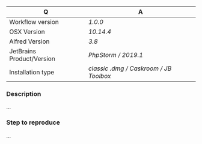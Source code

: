 Q | A
--- | ---
Workflow version | _1.0.0_
OSX Version | _10.14.4_
Alfred Version | _3.8_
JetBrains Product/Version | _PhpStorm / 2019.1_
Installation type | _classic .dmg / Caskroom / JB Toolbox_

### Description
...

### Step to reproduce
...
